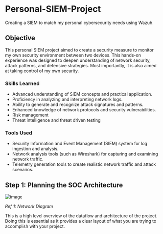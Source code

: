 # Personal-SIEM-Project
Creating a SIEM to match my personal cybersecurity needs using Wazuh.

## Objective

This personal SIEM project aimed to create a security measure to monitor my own security environment between two devices. This hands-on experience was designed to deepen understanding of network security, attack patterns, and defensive strategies. Most importantly, it is also aimed at taking control of my own security.

### Skills Learned

- Advanced understanding of SIEM concepts and practical application.
- Proficiency in analyzing and interpreting network logs.
- Ability to generate and recognize attack signatures and patterns.
- Enhanced knowledge of network protocols and security vulnerabilities.
- Risk management
- Threat intelligence and threat driven testing

### Tools Used

- Security Information and Event Management (SIEM) system for log ingestion and analysis.
- Network analysis tools (such as Wireshark) for capturing and examining network traffic.
- Telemetry generation tools to create realistic network traffic and attack scenarios.

## Step 1: Planning the SOC Architecture

![image](https://github.com/user-attachments/assets/b0ba5d23-2f13-435d-9504-2a04bcf6f1e4)

*Ref 1: Network Diagram*

This is a high level overview of the dataflow and architecture of the project. Doing this is essential as it provides a clear layout of what you are trying to accomplish with your project.
